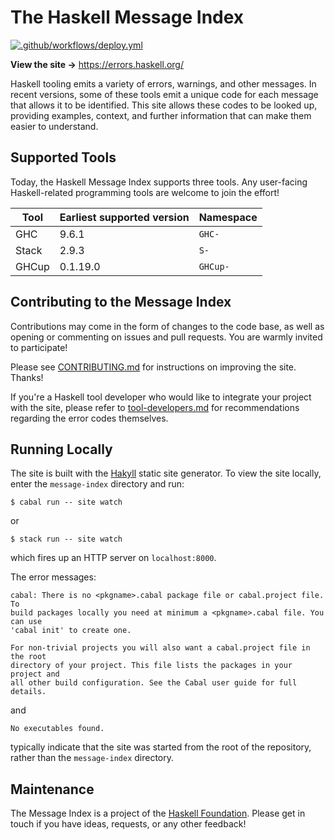 # The Haskell Message Index
[![.github/workflows/deploy.yml](https://github.com/haskellfoundation/error-message-index/actions/workflows/deploy.yml/badge.svg?branch=main)](https://github.com/haskellfoundation/error-message-index/actions/workflows/deploy.yml)

**View the site →** https://errors.haskell.org/

Haskell tooling emits a variety of errors, warnings, and other messages. In recent versions, some of these tools emit a unique code for each message that allows it to be identified. This site allows these codes to be looked up, providing examples, context, and further information that can make them easier to understand.

## Supported Tools

Today, the Haskell Message Index supports three tools. Any user-facing Haskell-related programming tools are welcome to join the effort!

| Tool  | Earliest supported version | Namespace |
|-------|----------------------------|-----------|
| GHC   | 9.6.1                      | `GHC-`    |
| Stack | 2.9.3                      | `S-`      |
| GHCup | 0.1.19.0                   | `GHCup-`  |

## Contributing to the Message Index

Contributions may come in the form of changes to the code base, as well as opening or commenting on issues and pull requests. You are warmly invited to participate!

Please see [CONTRIBUTING.md](./CONTRIBUTING.md) for instructions on improving the site. Thanks!

If you're a Haskell tool developer who would like to integrate your project with the site, please refer to [tool-developers.md](./tool-developers.md) for recommendations regarding the error codes themselves.

## Running Locally

The site is built with the [Hakyll](https://jaspervdj.be/hakyll/) static site generator. To view the site locally, enter the `message-index` directory and run:
```console
$ cabal run -- site watch
```
or
```console
$ stack run -- site watch
```
which fires up an HTTP server on `localhost:8000`.

The error messages:
```
cabal: There is no <pkgname>.cabal package file or cabal.project file. To
build packages locally you need at minimum a <pkgname>.cabal file. You can use
'cabal init' to create one.

For non-trivial projects you will also want a cabal.project file in the root
directory of your project. This file lists the packages in your project and
all other build configuration. See the Cabal user guide for full details.
```
and
```
No executables found.
```
typically indicate that the site was started from the root of the repository, rather than the `message-index` directory.

## Maintenance

The Message Index is a project of the [Haskell Foundation](http://haskell.foundation). Please get in touch if you have ideas, requests, or any other feedback!

